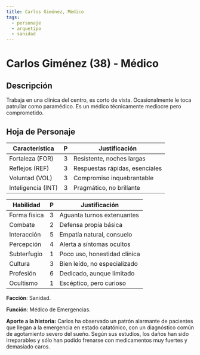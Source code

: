 ```yaml
---
title: Carlos Giménez, Médico
tags:
  - personaje
  - arquetipo
  - sanidad
---
```


# Carlos Giménez (38) - Médico

## Descripción

Trabaja en una clínica del centro, es corto de vista. Ocasionalmente le toca patrullar como paramédico. Es un médico técnicamente mediocre pero comprometido.

## Hoja de Personaje

| **Característica** | **P** | **Justificación** |
| --- | --- | --- |
| Fortaleza (FOR) | 3 | Resistente, noches largas |
| Reflejos (REF) | 3 | Respuestas rápidas, esenciales |
| Voluntad (VOL) | 3 | Compromiso inquebrantable |
| Inteligencia (INT) | 3 | Pragmático, no brillante |

| **Habilidad** | **P** | **Justificación** |
| --- | --- | --- |
| Forma física | 3 | Aguanta turnos extenuantes |
| Combate | 2 | Defensa propia básica |
| Interacción | 5 | Empatía natural, consuelo |
| Percepción | 4 | Alerta a síntomas ocultos |
| Subterfugio | 1 | Poco uso, honestidad clínica |
| Cultura | 3 | Bien leído, no especializado |
| Profesión | 6 | Dedicado, aunque limitado |
| Ocultismo | 1 | Escéptico, pero curioso |

**Facción**: Sanidad.

**Función**: Médico de Emergencias.

**Aporte a la historia:** Carlos ha observado un patrón alarmante de pacientes que llegan a la emergencia en estado catatónico, con un diagnóstico común de agotamiento severo del sueño. Según sus estudios, los daños han sido irreparables y sólo han podido frenarse con medicamentos muy fuertes y demasiado caros. 